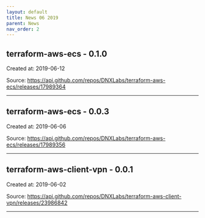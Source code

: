 ```yaml
---
layout: default
title: News 06 2019
parent: News
nav_order: 2
---
```




## terraform-aws-ecs - 0.1.0


Created at: 2019-06-12

<!-- TODO: Include source link to the version tag -->
Source:  https://api.github.com/repos/DNXLabs/terraform-aws-ecs/releases/17989364

---


## terraform-aws-ecs - 0.0.3


Created at: 2019-06-06

<!-- TODO: Include source link to the version tag -->
Source:  https://api.github.com/repos/DNXLabs/terraform-aws-ecs/releases/17989356

---


## terraform-aws-client-vpn - 0.0.1


Created at: 2019-06-02

<!-- TODO: Include source link to the version tag -->
Source:  https://api.github.com/repos/DNXLabs/terraform-aws-client-vpn/releases/23986842

---

